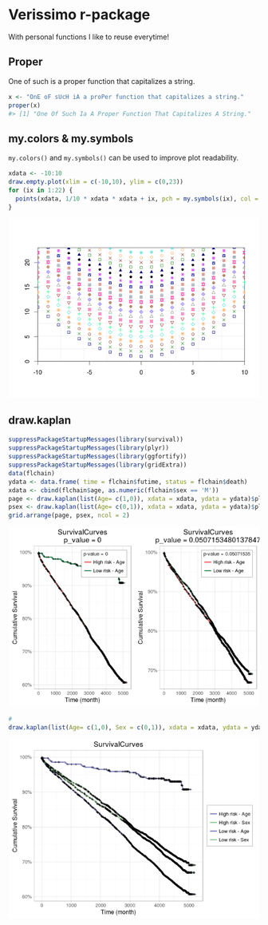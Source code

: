 
<!-- README.md is generated from README.Rmd. Please edit that file -->
Verissimo r-package
===================

With personal functions I like to reuse everytime!

Proper
------

One of such is a proper function that capitalizes a string.

``` r
x <- "OnE oF sUcH iA a proPer function that capitalizes a string."
proper(x)
#> [1] "One Of Such Ia A Proper Function That Capitalizes A String."
```

my.colors & my.symbols
----------------------

`my.colors()` and `my.symbols()` can be used to improve plot readability.

``` r
xdata <- -10:10
draw.empty.plot(xlim = c(-10,10), ylim = c(0,23))
for (ix in 1:22) {
  points(xdata, 1/10 * xdata * xdata + ix, pch = my.symbols(ix), col = my.colors(ix), cex = .9)
}
```

![](README-mycolors-1.png)

draw.kaplan
-----------

``` r
suppressPackageStartupMessages(library(survival))
suppressPackageStartupMessages(library(plyr))
suppressPackageStartupMessages(library(ggfortify))
suppressPackageStartupMessages(library(gridExtra))
data(flchain)
ydata <- data.frame( time = flchain$futime, status = flchain$death)
xdata <- cbind(flchain$age, as.numeric(flchain$sex == 'M'))
page <- draw.kaplan(list(Age= c(1,0)), xdata = xdata, ydata = ydata)$plot
psex <- draw.kaplan(list(Age= c(0,1)), xdata = xdata, ydata = ydata)$plot
grid.arrange(page, psex, ncol = 2)
```

![](README-draw.kaplan-1.png)

``` r
#
draw.kaplan(list(Age= c(1,0), Sex = c(0,1)), xdata = xdata, ydata = ydata)$plot
```

![](README-draw.kaplan-2.png)
